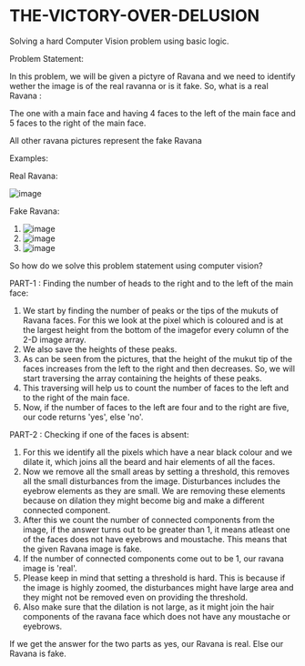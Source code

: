 # THE-VICTORY-OVER-DELUSION

Solving a hard Computer Vision problem using basic logic.

Problem Statement:

In this problem, we will be given a pictyre of Ravana and we need to identify wether the image is of the real ravanna or is it fake. So, what is a real Ravana :

The one with a main face and having 4 faces to the left of the main face and 5 faces to the right of the main face.

All other ravana pictures represent the fake Ravana

Examples:

Real Ravana:

  ![image](https://github.com/user-attachments/assets/df35c756-f8eb-460c-94b2-b2762d655be6)

Fake Ravana:

  1. ![image](https://github.com/user-attachments/assets/902817a2-54f2-4e32-81ad-a097385da5b1)
  2. ![image](https://github.com/user-attachments/assets/c3c414d3-8a32-4077-b798-69e064456b88)
  3. ![image](https://github.com/user-attachments/assets/8ee88f73-55a5-4e12-a0d2-b1342082d17d)


So how do we solve this problem statement using computer vision?

PART-1 : Finding the number of heads to the right and to the left of the main face:

  1. We start by finding the number of peaks or the tips of the mukuts of Ravana faces. For this we look at the pixel which is coloured and is at the largest height from the bottom of the imagefor every column of 
     the 2-D image array.
  2. We also save the heights of these peaks.
  3. As can be seen from the pictures, that the height of the mukut tip of the faces increases from the left to the right and then decreases. So, we will start traversing the array containing the heights of these      peaks.
  4. This traversing will help us to count the number of faces to the left and to the right of the main face.
  5. Now, if the number of faces to the left are four and to the right are five, our code returns 'yes', else 'no'.


PART-2 : Checking if one of the faces is absent:

  1. For this we identify all the pixels which have a near black colour and we dilate it, which joins all the beard and hair elements of all the faces.
  2. Now we remove all the small areas by setting a threshold, this removes all the small disturbances from the image. Disturbances includes the eyebrow elements as they are small. We are removing these elements       because on dilation they might become big and make a different connected component.
  3. After this we count the number of connected components from the image, if the answer turns out to be greater than 1, it means atleast one of the faces does not have eyebrows and moustache. This means that         the given Ravana image is fake.
  4. If the number of connected components come out to be 1, our ravana image is 'real'.
  5. Please keep in mind that setting a threshold is hard. This is because if the image is highly zoomed, the disturbances might have large area and they might not be removed even on providing the threshold.
  6. Also make sure that the dilation is not large, as it might join the hair components of the ravana face which does not have any moustache or eyebrows.


If we get the answer for the two parts as yes, our Ravana is real.
Else our Ravana is fake.



